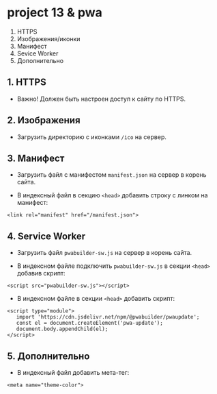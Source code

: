 # project 13 & pwa

1. HTTPS
2. Изображения/иконки
3. Манифест
4. Sevice Worker
5. Дополнительно

## 1. HTTPS

* Важно! Должен быть настроен доступ к сайту по HTTPS.

## 2. Изображения

* Загрузить директорию с иконками `/ico` на сервер.

## 3. Манифест

* Загрузить файл с манифестом `manifest.json` на сервер в корень сайта.

* В индексный файл в секцию `<head>` добавить строку с линком на манифест:
```
<link rel="manifest" href="/manifest.json">
```

## 4. Service Worker

* Загрузить файл `pwabuilder-sw.js` на сервер в корень сайта.

* В индексном файле подключить `pwabuilder-sw.js` в секции `<head>` добавив cкрипт:
```
<script src="pwabuilder-sw.js"></script>
```

* В индексном файле в секции `<head>` добавить скрипт:
```
<script type="module">
   import 'https://cdn.jsdelivr.net/npm/@pwabuilder/pwaupdate';
   const el = document.createElement('pwa-update');
   document.body.appendChild(el);
</script>
```

## 5. Дополнительно

* В индексный файл добавить мета-тег:
```
<meta name="theme-color">
```
